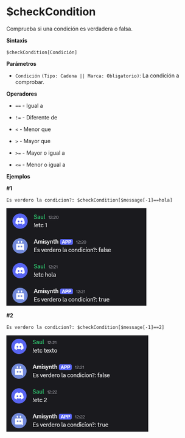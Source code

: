 # $checkCondition
Comprueba si una condición es verdadera o falsa.

**Sintaxis**
```
$checkCondition[Condición]
```

**Parámetros**
- `Condición` `(Tipo: Cadena || Marca: Obligatorio)`: La condición a comprobar.

**Operadores**  
- `==` - Igual a

- `!=` - Diferente de

- `<` - Menor que

- `>` - Mayor que

- `>=` - Mayor o igual a

- `<=` - Menor o igual a

**Ejemplos**

**#1**
```
Es verdero la condicion?: $checkCondition[$message[-1]==hola]
```

![alt text](image-57.png)

**#2**
```
Es verdero la condicion?: $checkCondition[$message[-1]==2]
```

![alt text](image-58.png)

